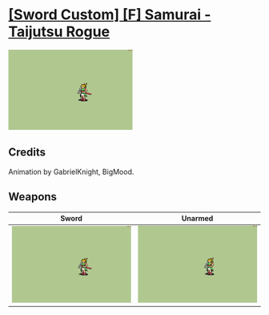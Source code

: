 # [\[Sword Custom\] \[F\] Samurai - Taijutsu Rogue](./)

<img src="./1.%20Sword/Sword_000.png" alt="[Sword Custom] [F] Samurai - Taijutsu Rogue standing" />

## Credits

Animation by GabrielKnight, BigMood.

## Weapons


|Sword |Unarmed |
|  :---: | :---: |
| <img alt="Sword animation" src="./1.%20Sword/Sword.gif" /> | <img alt="Unarmed animation" src="./8.%20Unarmed/Unarmed.gif" /> |
